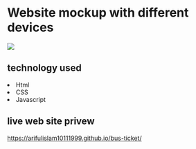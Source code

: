 # Website mockup with different devices
<img src="https://i.ibb.co/w0kbLFh/buss.png" />

## technology used
<li> Html</li>
<li> CSS</li>
<li> Javascript</li>

## live web site privew 

https://arifulislam10111999.github.io/bus-ticket/
